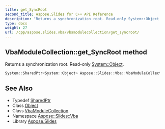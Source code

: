 ```yaml
---
title: get_SyncRoot
second_title: Aspose.Slides for C++ API Reference
description: "Returns a synchronization root. Read-only System::Object."
type: docs
weight: 27
url: /cpp/aspose.slides.vba/vbamodulecollection/get_syncroot/
---
```

## VbaModuleCollection::get_SyncRoot method


Returns a synchronization root. Read-only [System::Object](../../../system/object/).

```cpp
System::SharedPtr<System::Object> Aspose::Slides::Vba::VbaModuleCollection::get_SyncRoot() override
```

## See Also

* Typedef [SharedPtr](../../../system/sharedptr/)
* Class [Object](../../../system/object/)
* Class [VbaModuleCollection](../)
* Namespace [Aspose::Slides::Vba](../../)
* Library [Aspose.Slides](../../../)
